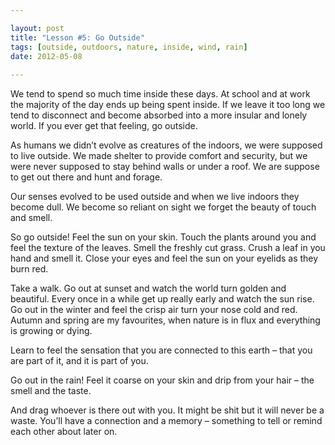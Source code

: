 ```yaml
---

layout: post
title: "Lesson #5: Go Outside"
tags: [outside, outdoors, nature, inside, wind, rain]
date: 2012-05-08
 
---
```


We tend to spend so much time inside these days. At school and at work the majority of the day ends up being spent inside. If we leave it too long we tend to disconnect and become absorbed into a more insular and lonely world. If you ever get that feeling, go outside.

As humans we didn’t evolve as creatures of the indoors, we were supposed to live outside. We made shelter to provide comfort and security, but we were never supposed to stay behind walls or under a roof. We are suppose to get out there and hunt and forage.

Our senses evolved to be used outside and when we live indoors they become dull. We become so reliant on sight we forget the beauty of touch and smell.

So go outside! Feel the sun on your skin. Touch the plants around you and feel the texture of the leaves. Smell the freshly cut grass. Crush a leaf in you hand and smell it. Close your eyes and feel the sun on your eyelids as they burn red.

Take a walk. Go out at sunset and watch the world turn golden and beautiful. Every once in a while get up really early and watch the sun rise. Go out in the winter and feel the crisp air turn your nose cold and red. Autumn and spring are my favourites, when nature is in flux and everything is  growing or dying.

Learn to feel the sensation that you are connected to this earth – that you are part of it, and it is part of you.

Go out in the rain! Feel it coarse on your skin and drip from your hair – the smell and the taste.

And drag whoever is there out with you. It might be shit but it will never be a waste. You’ll have a connection and a memory – something to tell or remind each other about later on.